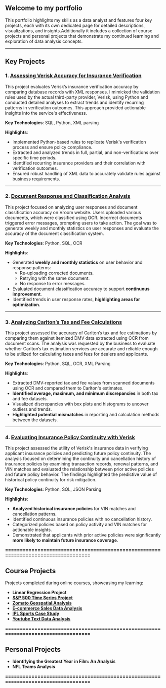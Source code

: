 ## Welcome to my portfolio

This portfolio highlights my skills as a data analyst and features four key projects, each with its own dedicated page for detailed descriptions, visualizations, and insights.Additionally it includes a collection of course projects and personal projects that demonstrate my continued learning and exploration of data analysis concepts.

---

## Key Projects

### 1. [Assessing Verisk Accuracy for Insurance Verification](https://srdjan-injac.github.io/Verisk-Accuracy/)

This project evaluates Verisk’s insurance verification accuracy by comparing database records with XML responses. I mimicked the validation rules used by the actual third-party provider, Verisk, using Python and conducted detailed analyses to extract trends and identify recurring patterns in verification outcomes. This approach provided actionable insights into the service's effectiveness.

**Key Technologies**: SQL, Python, XML parsing

**Highlights**:
- Implemented Python-based rules to replicate Verisk's verification process and ensure policy compliance.
- Extracted and analyzed trends in full, partial, and non-verifications over specific time periods.
- Identified recurring insurance providers and their correlation with verification outcomes.
- Ensured robust handling of XML data to accurately validate rules against business requirements.

---

### 2. [Document Response and Classification Analysis](https://srdjan-injac.github.io/doc_classification_stats/)

This project focused on analyzing user responses and document classification accuracy on Vroom website. Users uploaded various documents, which were classified using OCR. Incorrect documents triggered error messages, prompting users to take action. The goal was to generate weekly and monthly statistics on user responses and evaluate the accuracy of the document classification system.

**Key Technologies**: Python, SQL, OCR

**Highlights**:
- Generated **weekly and monthly statistics** on user behavior and response patterns:
  - Re-uploading corrected documents.
  - Retrying with the same document.
  - No response to error messages.
- Evaluated document classification accuracy to support **continuous improvement**.
- Identified trends in user response rates, **highlighting areas for optimization**.

---

### 3. [Analyzing Carlton’s Tax and Fee Calculations](https://srdjan-injac.github.io/carlton_tax_accuracy/)

This project assessed the accuracy of Carlton’s tax and fee estimations by comparing them against itemized DMV data extracted using OCR from document scans. The analysis was requested by the business to evaluate whether Carlton’s tax estimation services are accurate and reliable enough to be utilized for calculating taxes and fees for dealers and applicants.

**Key Technologies**: Python, SQL, OCR, XML Parsing

**Highlights**:
- Extracted DMV-reported tax and fee values from scanned documents using OCR and compared them to Carlton's estimates.
- **Identified average, maximum, and minimum discrepancies** in both tax and fee datasets.
- Visualized discrepancies with box plots and histograms to uncover outliers and trends.
- **Highlighted potential mismatches** in reporting and calculation methods between the datasets.

---

### 4. [Evaluating Insurance Policy Continuity with Verisk](https://srdjan-injac.github.io/active_insurance_policies/)

This project assessed the utility of Verisk's insurance data in verifying applicant insurance policies and predicting future policy continuity. The analysis focused on determining the continuity and cancellation history of insurance policies by examining transaction records, renewal patterns, and VIN matches and evaluated the relationship between prior active policies and future policy behavior. The findings highlighted the predictive value of historical policy continuity for risk mitigation.

**Key Technologies**: Python, SQL, JSON Parsing

**Highlights**:
- **Analyzed historical insurance policies** for VIN matches and cancellation patterns.
- Identified continuous insurance policies with no cancellation history.
- Categorized policies based on policy activity and VIN matches for actionable insights.
- Demonstrated that applicants with prior active policies were significantly **more likely to maintain future insurance coverage**.

**==================================================================================**

## Course Projects

Projects completed during online courses, showcasing my learning:

- **Linear Regression Project**
- [**S&P 500 Time Series Project**](https://github.com/srdjan-injac/course_projects/tree/main/s%26p_timeseries)
- [**Zomato Geospatial Analysis**](https://github.com/srdjan-injac/course_projects/tree/main/zomato_geospatial)
- [**E-commerce Sales Data Analysis**](https://github.com/srdjan-injac/course_projects/tree/main/ecommerce_sale)
- [**IPL Sports Case Study**](https://github.com/srdjan-injac/course_projects/tree/main/ipl_sports_case_analysis)
- [**Youtube Text Data Analysis**](https://github.com/srdjan-injac/course_projects/tree/main/youtube_text_analysis)

**==================================================================================**

## Personal Projects

- **Identifying the Greatest Year in Film: An Analysis**
- **NFL Teams Analysis**

**==================================================================================**

